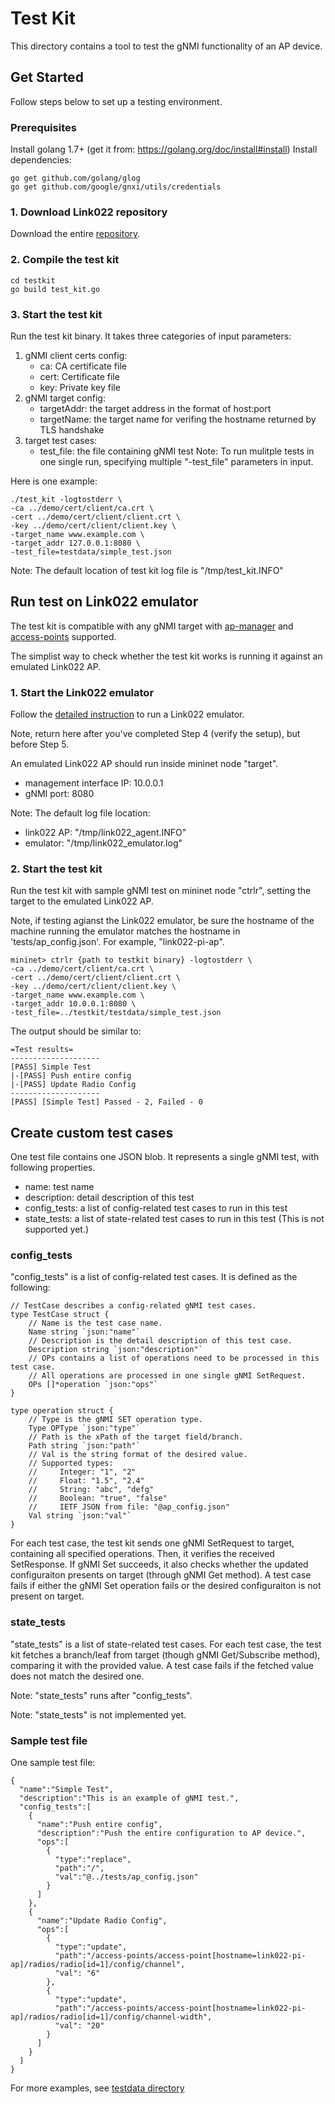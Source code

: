 # Test Kit

This directory contains a tool to test the gNMI functionality of an AP device.

## Get Started

Follow steps below to set up a testing environment.

### Prerequisites
Install golang 1.7+ (get it from: https://golang.org/doc/install#install)
Install dependencies:
```
go get github.com/golang/glog
go get github.com/google/gnxi/utils/credentials
```

### 1. Download Link022 repository
Download the entire [repository](../).

### 2. Compile the test kit
```
cd testkit
go build test_kit.go
```

### 3. Start the test kit
Run the test kit binary. It takes three categories of input parameters:
1. gNMI client certs config:
    * ca: CA certificate file
    * cert: Certificate file
    * key: Private key file
2. gNMI target config:
    * targetAddr: the target address in the format of host:port
    * targetName: the target name for verifing the hostname returned by TLS handshake
3. target test cases:
    * test_file: the file containing gNMI test
    Note: To run mulitple tests in one single run, specifying multiple "-test_file" parameters in input.

Here is one example:
```
./test_kit -logtostderr \
-ca ../demo/cert/client/ca.crt \
-cert ../demo/cert/client/client.crt \
-key ../demo/cert/client/client.key \
-target_name www.example.com \
-target_addr 127.0.0.1:8080 \
-test_file=testdata/simple_test.json
```

Note: The default location of test kit log file is "/tmp/test_kit.INFO"

## Run test on Link022 emulator

The test kit is compatible with any gNMI target with [ap-manager](https://github.com/openconfig/public/blob/master/release/models/wifi/ap-manager/openconfig-ap-manager.yang) and [access-points](https://github.com/openconfig/public/blob/master/release/models/wifi/access-points/openconfig-access-points.yang) supported.

The simplist way to check whether the test kit works is running it against an emulated Link022 AP.

### 1. Start the Link022 emulator
Follow the [detailed instruction](../emulator/README.md#start-emulator) to run a Link022 emulator.

Note, return here after you've completed Step 4 (verify the setup), but before Step 5.

An emulated Link022 AP should run inside mininet node "target".
* management interface IP: 10.0.0.1
* gNMI port: 8080

Note: The default log file location:
* link022 AP: "/tmp/link022_agent.INFO"
* emulator: "/tmp/link022_emulator.log"

### 2. Start the test kit
Run the test kit with sample gNMI test on mininet node "ctrlr", setting the target to the emulated Link022 AP.

Note, if testing agianst the Link022 emulator, be sure the hostname of the machine running the emulator matches the hostname in 'tests/ap_config.json'. For example, "link022-pi-ap".
```
mininet> ctrlr {path to testkit binary} -logtostderr \
-ca ../demo/cert/client/ca.crt \
-cert ../demo/cert/client/client.crt \
-key ../demo/cert/client/client.key \
-target_name www.example.com \
-target_addr 10.0.0.1:8080 \
-test_file=../testkit/testdata/simple_test.json
```

The output should be similar to:
```
=Test results=
--------------------
[PASS] Simple Test
|-[PASS] Push entire config
|-[PASS] Update Radio Config
--------------------
[PASS] [Simple Test] Passed - 2, Failed - 0
```

## Create custom test cases
One test file contains one JSON blob. It represents a single gNMI test, with following properties.
* name: test name
* description: detail description of this test
* config_tests: a list of config-related test cases to run in this test
* state_tests: a list of state-related test cases to run in this test (This is not supported yet.)

### config_tests
"config_tests" is a list of config-related test cases. It is defined as the following:
```
// TestCase describes a config-related gNMI test cases.
type TestCase struct {
    // Name is the test case name.
    Name string `json:"name"`
    // Description is the detail description of this test case.
    Description string `json:"description"`
    // OPs contains a list of operations need to be processed in this test case.
    // All operations are processed in one single gNMI SetRequest.
    OPs []*operation `json:"ops"`
}

type operation struct {
    // Type is the gNMI SET operation type.
    Type OPType `json:"type"`
    // Path is the xPath of the target field/branch.
    Path string `json:"path"`
    // Val is the string format of the desired value.
    // Supported types:
    //     Integer: "1", "2"
    //     Float: "1.5", "2.4"
    //     String: "abc", "defg"
    //     Boolean: "true", "false"
    //     IETF JSON from file: "@ap_config.json"
    Val string `json:"val"`
}
```

For each test case, the test kit sends one gNMI SetRequest to target, containing all specified operations. Then, it verifies the received SetResponse. If gNMI Set succeeds, it also checks whether the updated configuraiton presents on target (through gNMI Get method).
A test case fails if either the gNMI Set operation fails or the desired configuraiton is not present on target.

### state_tests
"state_tests" is a list of state-related test cases.
For each test case, the test kit fetches a branch/leaf from target (though gNMI Get/Subscribe method), comparing it with the provided value. A test case fails if the fetched value does not match the desired one.

Note: "state_tests" runs after "config_tests".

Note: "state_tests" is not implemented yet.


### Sample test file

One sample test file:
```
{
  "name":"Simple Test",
  "description":"This is an example of gNMI test.",
  "config_tests":[
    {
      "name":"Push entire config",
      "description":"Push the entire configuration to AP device.",
      "ops":[
        {
          "type":"replace",
          "path":"/",
          "val":"@../tests/ap_config.json"
        }
      ]
    },
    {
      "name":"Update Radio Config",
      "ops":[
        {
          "type":"update",
          "path":"/access-points/access-point[hostname=link022-pi-ap]/radios/radio[id=1]/config/channel",
          "val": "6"
        },
        {
          "type":"update",
          "path":"/access-points/access-point[hostname=link022-pi-ap]/radios/radio[id=1]/config/channel-width",
          "val": "20"
        }
      ]
    }
  ]
}
```
For more examples, see [testdata directory](./testdata)
